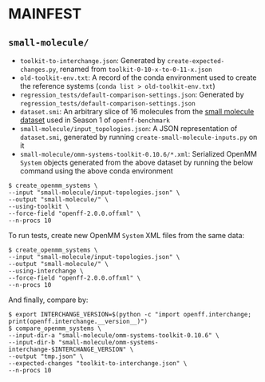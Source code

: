 # MAINFEST

## `small-molecule/`

* `toolkit-to-interchange.json`: Generated by `create-expected-changes.py`, renamed from `toolkit-0-10-x-to-0-11-x.json`
* `old-toolkit-env.txt`: A record of the conda environment used to create the reference systems (`conda list > old-toolkit-env.txt`)
* `regression_tests/default-comparison-settings.json`:  Generated by `regression_tests/default-comparison-settings.json`
* `dataset.smi`: An arbitrary slice of 16 molecules from the [small molecule dataset](https://raw.githubusercontent.com/openforcefield/qca-dataset-submission/master/submissions/2021-03-30-OpenFF-Industry-Benchmark-Season-1-v1.0/dataset.smi) used in Season 1 of `openff-benchmark`
* `small-molecule/input_topologies.json`: A JSON representation of `dataset.smi`, generated by running `create-small-molecule-inputs.py` on it
* `small-molecule/omm-systems-toolkit-0.10.6/*.xml`: Serialized OpenMM `System` objects generated from the above dataset by running the below command using the above conda environment

```shell
$ create_openmm_systems \
--input "small-molecule/input-topologies.json" \
--output "small-molecule/" \
--using-toolkit \
--force-field "openff-2.0.0.offxml" \
--n-procs 10
```

To run tests, create new OpenMM `System` XML files from the same data:

```shell
$ create_openmm_systems \
--input "small-molecule/input-topologies.json" \
--output "small-molecule/" \
--using-interchange \
--force-field "openff-2.0.0.offxml" \
--n-procs 10
```

And finally, compare by:

```shell
$ export INTERCHANGE_VERSION=$(python -c "import openff.interchange; print(openff.interchange.__version__)")
$ compare_openmm_systems \
--input-dir-a "small-molecule/omm-systems-toolkit-0.10.6" \
--input-dir-b "small-molecule/omm-systems-interchange-$INTERCHANGE_VERSION" \
--output "tmp.json" \
--expected-changes "toolkit-to-interchange.json" \
--n-procs 10
```
